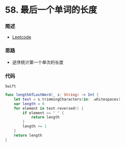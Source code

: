 # 58. 最后一个单词的长度

### 简述

- [Leetcode](https://leetcode-cn.com/problems/length-of-last-word/)

### 思路

- 逆序统计第一个单次的长度

### 代码

`Swift`

```swift
func lengthOfLastWord(_ s: String) -> Int {
    let text = s.trimmingCharacters(in: .whitespaces)
    var length = 0
    for element in text.reversed() {
        if element == " " {
            return length
        }
        length += 1
    }
    return length
}
```

